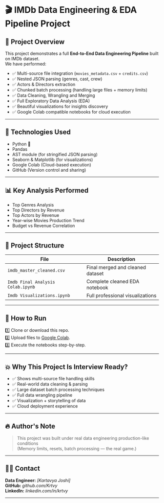 # 🎬 IMDb Data Engineering & EDA Pipeline Project

## 📌 Project Overview

This project demonstrates a full **End-to-End Data Engineering Pipeline** built on IMDb dataset.  
We have performed:

- ✅ Multi-source file integration (`movies_metadata.csv` + `credits.csv`)
- ✅ Nested JSON parsing (genres, cast, crew)
- ✅ Actors & Directors extraction
- ✅ Chunked batch processing (handling large files + memory limits)
- ✅ Data Cleaning, Wrangling and Merging
- ✅ Full Exploratory Data Analysis (EDA)
- ✅ Beautiful visualizations for insights discovery
- ✅ Google Colab compatible notebooks for cloud execution

---

## 🔧 Technologies Used

- Python 🐍
- Pandas
- AST module (for stringified JSON parsing)
- Seaborn & Matplotlib (for visualizations)
- Google Colab (Cloud-based execution)
- GitHub (Version control and sharing)

---

## 📊 Key Analysis Performed

- Top Genres Analysis
- Top Directors by Revenue
- Top Actors by Revenue
- Year-wise Movies Production Trend
- Budget vs Revenue Correlation

---

## 📁 Project Structure

| File | Description |
|------|--------------|
| `imdb_master_cleaned.csv` | Final merged and cleaned dataset |
| `Imdb Final Analysis Colab.ipynb` | Complete cleaned EDA notebook |
| `Imdb Visualizations.ipynb` | Full professional visualizations |

---

## 🚀 How to Run

1️⃣ Clone or download this repo.  
2️⃣ Upload files to [Google Colab](https://colab.research.google.com/).  
3️⃣ Execute the notebooks step-by-step.

---

## 💥 Why This Project Is Interview Ready?

- ✅ Shows multi-source file handling skills
- ✅ Real-world data cleaning & parsing
- ✅ Large dataset batch processing techniques
- ✅ Full data wrangling pipeline
- ✅ Visualization + storytelling of data
- ✅ Cloud deployment experience

---

## 🔥 Author's Note

> This project was built under real data engineering production-like conditions  
> (Memory limits, resets, batch processing — the real game.)

---

## 👨‍💻 Contact

**Data Engineer:** *[Kartavya Joshi]*  
**GitHub:** *github.com/Krtvy*  
**LinkedIn:** *linkedin.com/in/krtvy*

---
